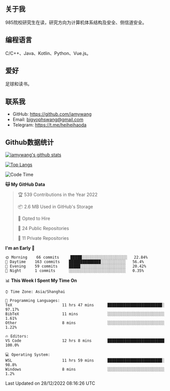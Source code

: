 ## 关于我

985院校研究生在读，研究方向为计算机体系结构及安全、侧信道安全。

## 编程语言

C/C++、Java、Kotlin、Python、Vue.js。

## 爱好

足球和读书。

## 联系我

- GitHub: https://github.com/iamywang
- Email: bigyophswang@gmail.com
- Telegram: https://t.me/heiheihaoda

## Github数据统计

[![iamywang's github stats](https://github-readme-stats.vercel.app/api?username=iamywang&count_private=true&show_icons=true)]()

[![Top Langs](https://github-readme-stats.vercel.app/api/top-langs/?username=iamywang&layout=compact)]()

<!--START_SECTION:waka-->
![Code Time](http://img.shields.io/badge/Code%20Time-649%20hrs%2048%20mins-blue)

**🐱 My GitHub Data** 

> 🏆 539 Contributions in the Year 2022
 > 
> 📦 2.6 MB Used in GitHub's Storage 
 > 
> 💼 Opted to Hire
 > 
> 📜 24 Public Repositories 
 > 
> 🔑 11 Private Repositories  
 > 
**I'm an Early 🐤** 

```text
🌞 Morning    66 commits     █████░░░░░░░░░░░░░░░░░░░░   22.84% 
🌆 Daytime    163 commits    ██████████████░░░░░░░░░░░   56.4% 
🌃 Evening    59 commits     █████░░░░░░░░░░░░░░░░░░░░   20.42% 
🌙 Night      1 commits      ░░░░░░░░░░░░░░░░░░░░░░░░░   0.35%

```


📊 **This Week I Spent My Time On** 

```text
⌚︎ Time Zone: Asia/Shanghai

💬 Programming Languages: 
TeX                      11 hrs 47 mins      ████████████████████████░   97.17% 
BibTeX                   11 mins             ░░░░░░░░░░░░░░░░░░░░░░░░░   1.61% 
Other                    8 mins              ░░░░░░░░░░░░░░░░░░░░░░░░░   1.22%

🔥 Editors: 
VS Code                  12 hrs 8 mins       █████████████████████████   100.0%

💻 Operating System: 
WSL                      11 hrs 59 mins      ████████████████████████░   98.8% 
Windows                  8 mins              ░░░░░░░░░░░░░░░░░░░░░░░░░   1.2%

```


 Last Updated on 28/12/2022 08:16:26 UTC
<!--END_SECTION:waka-->
